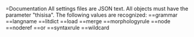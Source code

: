 =Documentation
All settings files are JSON text. All objects must have the parameter "thisisa". The following values are recognized:
==grammar
==langname
==litdict
==load
==merge
==morphologyrule
==node
==noderef
==or
==syntaxrule
==wildcard
